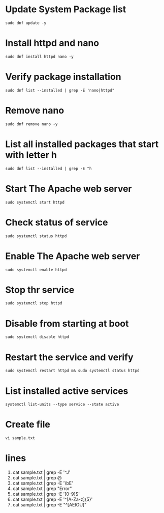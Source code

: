 # Update System Package list
    sudo dnf update -y

# Install httpd and nano
    sudo dnf install httpd nano -y

# Verify package installation
    sudo dnf list --installed | grep -E 'nano|httpd"

# Remove nano
    sudo dnf remove nano -y

# List all installed packages that start with letter h
    sudo dnf list --installed | grep -E ^h

# Start The Apache web server
    sudo systemctl start httpd

# Check status of service
    sudo systemctl status httpd

# Enable The Apache web server
    sudo systemctl enable httpd

# Stop thr service
    sudo systemctl stop httpd

# Disable from starting at boot
    sudo systemctl disable httpd

# Restart the service and verify
    sudo systemctl restart httpd && sudo systemctl status httpd

# List installed active services
    systemctl list-units --type service --state active

# Create file
    vi sample.txt

# lines
1. cat sample.txt | grep -E '^J'
2. cat sample.txt | grep @
3. cat sample.txt | grep -E '\bE'
4. cat sample.txt | grep "Error"
5. cat sample.txt | grep -E '[0-9]$'
6. cat sample.txt | grep -E '^[A-Za-z]{5}'
7. cat sample.txt | grep -E "^[AEIOU]"
